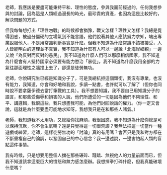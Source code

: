 
  

老師，我應該是要盡可能秉持平和、理性的態度，參與我面前經過的，任何我想參與的討論，因為這是人類經過漫長的時光，最珍貴的資產，也因為這是比較好的，解決問題的方式。

但我每每想打出「理性勿戰」的時候都會猶豫，戰又怎樣？理性又怎樣？我總是覺得困惑，被過分僵硬的立場氣到不能言語，他們說著其他人應該努力求知，端出專業說服他人，不是用常識判斷事實是什麼。但我不知道為什麼常識不該被接受，人人皆能明白的道理並不真實，我不知道為什麼有人可以一邊說「北海岸鄉親」一邊又說「為反對而反對的愚民」，我不知道為什麼人們可以那麼相信國家，我不知道為什麼會有人堅持國家必須要有能力懲治「暴徒」，我不知道為什麼我用全部的力氣往那面理性之牆撞上去了，卻還是徒勞無功。

老師，你說研究生已經是知識分子了，可是我總抗拒這個頭銜，我沒有專業，也沒有能力，我知道，你會和好地和我說，多讀一點書，也許就可以了解了（但你也同時說不要拿薩伊德去當打筆戰的工具）。我不想要知識，我不要自己用知識分子的語言，和那些受侮辱和損害的人說，他們所遭受的一切是因為他們不夠理性、和平、講邏輯，我恨這些，我只想盡我可能，為他們討回說話的權力。（你一定又會說，這就是為什麼要盡可能地求知呀。我想我只是在和那些人賭氣。）

老師，我知道我不太用功，又總給你找麻煩，我很困惑，我不知道為什麼你總是可以保持沉默，你不會生氣嗎？還是只覺得這一切很荒謬？我無法把這一切當作一種遊戲或練習，老師，這樣徒勞無功的「討論」真的有用嗎？會否只是我和對方都在不斷重複自己的論調，以鞏固自己的中心信念？我一邊述說，一邊害怕起人類的盲點這件事情。

我有時候，只是想要用整個人擋在那些碾碎、踐踏、無視他人的力量前面而已，但我不知道該拿這麼巨大的憤怒和無力感怎麼辦。我想揮拳打碎什麼，但我真能破壞什麼嗎？
